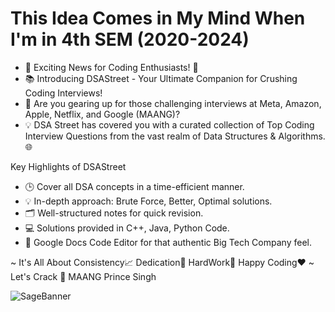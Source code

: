 # This Idea Comes in My Mind When I'm in 4th SEM (2020-2024)

- 🚀 Exciting News for Coding Enthusiasts! 🚀
- 📚 Introducing DSAStreet - Your Ultimate Companion for Crushing Coding Interviews!
- 🚀 Are you gearing up for those challenging interviews at Meta, Amazon, Apple, Netflix, and Google (MAANG)?
- 💡 DSA Street has covered you with a curated collection of Top Coding Interview Questions from the vast realm of Data Structures & Algorithms. 🌐

Key Highlights of DSAStreet

- 🕒 Cover all DSA concepts in a time-efficient manner.
- 💡 In-depth approach: Brute Force, Better, Optimal solutions.
- 🗂️ Well-structured notes for quick revision.
- 💻 Solutions provided in C++, Java, Python Code.
- 📝 Google Docs Code Editor for that authentic Big Tech Company feel.

~ It's All About Consistency📈 Dedication🎯 HardWork💪 Happy Coding❤️ ~
Let's Crack 🎯 MAANG Prince Singh

![SageBanner](https://github.com/user-attachments/assets/a27964bd-60fd-42c7-8b0b-11e9590ac083)
